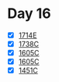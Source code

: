 # Day 16
- [x] [1714E](https://codeforces.com/problemset/problem/1714/E)
- [x] [1738C](https://codeforces.com/problemset/problem/1738/C)
- [x] [1605C](https://codeforces.com/problemset/problem/1605/C)
- [x] [1605C](https://codeforces.com/problemset/problem/1605/C)
- [x] [1451C](https://codeforces.com/problemset/problem/1451/C)